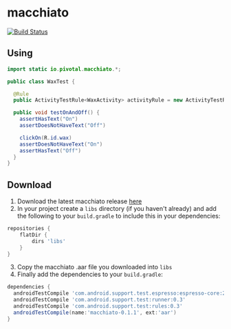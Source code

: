 # macchiato

[![Build Status](https://secure.travis-ci.org/pivotal/macchiato.svg?branch=master)](http://travis-ci.org/pivotal/macchiato)

## Using

```java
import static io.pivotal.macchiato.*;

public class WaxTest {

  @Rule
  public ActivityTestRule<WaxActivity> activityRule = new ActivityTestRule<>(WaxActivity.class);

  public void testOnAndOff() {
    assertHasText("On")
    assertDoesNotHaveText("Off")

    clickOn(R.id.wax)
    assertDoesNotHaveText("On")
    assertHasText("Off")
  }
}
```

## Download

1. Download the latest macchiato release [here](https://github.com/pivotal/macchiato/releases)
2. In your project create a `libs` directory (if you haven't already) and add the following
to your `build.gradle` to include this in your dependencies:

  ```groovy
  repositories {
      flatDir {
          dirs 'libs'
      }
  }
  ```
3. Copy the macchiato .aar file you downloaded into `libs`
4. Finally add the dependencies to your `build.gradle`:

  ```groovy
  dependencies {
    androidTestCompile 'com.android.support.test.espresso:espresso-core:2.2'
    androidTestCompile 'com.android.support.test:runner:0.3'
    androidTestCompile 'com.android.support.test:rules:0.3'
    androidTestCompile(name:'macchiato-0.1.1', ext:'aar')
  }
  ```

